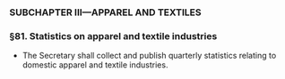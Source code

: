 ### SUBCHAPTER III—APPAREL AND TEXTILES

### §81. Statistics on apparel and textile industries
* The Secretary shall collect and publish quarterly statistics relating to domestic apparel and textile industries.